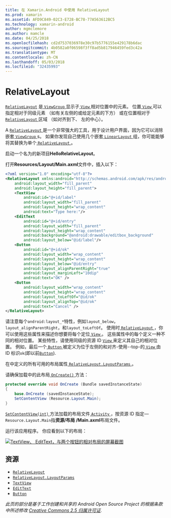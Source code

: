 ```yaml
---
title: 在 Xamarin.Android 中使用 RelativeLayout
ms.prod: xamarin
ms.assetid: AFD9C849-02C3-E728-BC78-77A563612BC5
ms.technology: xamarin-android
author: mgmclemore
ms.author: mamcle
ms.date: 04/25/2018
ms.openlocfilehash: cd2d7537036978e30c97b5776155e429178b6dac
ms.sourcegitcommit: 4b0582a0f06598f3ff8ad5b817946459fed3c42a
ms.translationtype: MT
ms.contentlocale: zh-CN
ms.lasthandoff: 05/03/2018
ms.locfileid: "32435993"
---
```

# <a name="relativelayout"></a>RelativeLayout

[`RelativeLayout`](https://developer.xamarin.com/api/type/Android.Widget.RelativeLayout/) 是[ `ViewGroup` ](https://developer.xamarin.com/api/type/Android.Views.ViewGroup/)显示子[ `View` ](https://developer.xamarin.com/api/type/Android.Views.View/)相对位置中的元素。 位置[ `View` ](https://developer.xamarin.com/api/type/Android.Views.View/)可以指定相对于同级元素 （如有关左侧的或给定元素的下方） 或在位置相对于[ `RelativeLayout` ](https://developer.xamarin.com/api/type/Android.Widget.RelativeLayout/)区域 （如对齐到下、 左的中心）。

A [ `RelativeLayout` ](https://developer.xamarin.com/api/type/Android.Widget.RelativeLayout/)是一个非常强大的工具，用于设计用户界面，因为它可以消除嵌套[ `ViewGroup` ](https://developer.xamarin.com/api/type/Android.Views.ViewGroup/)s。 如果你发现自己使用几个嵌套[ `LinearLayout` ](https://developer.xamarin.com/api/type/Android.Widget.LinearLayout/)组，你可能能够将其替换为单个[ `RelativeLayout` ](https://developer.xamarin.com/api/type/Android.Widget.RelativeLayout/)。

启动一个名为的新项目**HelloRelativeLayout**。

打开**Resources/Layout/Main.axml**文件中，插入以下：

```xml
<?xml version="1.0" encoding="utf-8"?>
<RelativeLayout xmlns:android="http://schemas.android.com/apk/res/android"
    android:layout_width="fill_parent"
    android:layout_height="fill_parent">
    <TextView
        android:id="@+id/label"
        android:layout_width="fill_parent"
        android:layout_height="wrap_content"
        android:text="Type here:"/>
    <EditText
        android:id="@+id/entry"
        android:layout_width="fill_parent"
        android:layout_height="wrap_content"
        android:background="@android:drawable/editbox_background"
        android:layout_below="@id/label"/>
    <Button
        android:id="@+id/ok"
        android:layout_width="wrap_content"
        android:layout_height="wrap_content"
        android:layout_below="@id/entry"
        android:layout_alignParentRight="true"
        android:layout_marginLeft="10dip"
        android:text="OK" />
    <Button
        android:layout_width="wrap_content"
        android:layout_height="wrap_content"
        android:layout_toLeftOf="@id/ok"
        android:layout_alignTop="@id/ok"
        android:text="Cancel" />
</RelativeLayout>
```

请注意每个`android:layout_*`特性，例如`layout_below`， `layout_alignParentRight`，和`layout_toLeftOf`。
使用时[ `RelativeLayout` ](https://developer.xamarin.com/api/type/Android.Widget.RelativeLayout/)，你可以使用这些属性来描述你想要将每个定位[ `View` ](https://developer.xamarin.com/api/type/Android.Views.View/)。 这些属性中的每个定义一种不同的相对位置。 某些特性，请使用同级的资源 ID [ `View` ](https://developer.xamarin.com/api/type/Android.Views.View/)来定义其自己的相对位置。 例如，最后一个[ `Button` ](https://developer.xamarin.com/api/type/Android.Widget.Button/)被定义为位于左侧的和对齐-使用--top-的[ `View` ](https://developer.xamarin.com/api/type/Android.Views.View/)由 ID 标识`ok`(即以前[`Button`](https://developer.xamarin.com/api/type/Android.Widget.Button/)).

在中定义的所有可用的布局属性[ `RelativeLayout.LayoutParams` ](https://developer.xamarin.com/api/type/Android.Widget.RelativeLayout+LayoutParams/)。

请确保加载中的此布局[ `OnCreate()` ](https://developer.xamarin.com/api/member/Android.App.Activity.OnCreate/p/Android.OS.Bundle/)方法：

```csharp
protected override void OnCreate (Bundle savedInstanceState)
{
    base.OnCreate (savedInstanceState);
    SetContentView (Resource.Layout.Main);
}
```

[ `SetContentView(int)` ](https://developer.xamarin.com/api/member/Android.App.Activity.SetContentView/p/System.Int32/)方法加载的布局文件[ `Activity` ](https://developer.xamarin.com/api/type/Android.App.Activity/)，按资源 ID 指定&mdash;`Resource.Layout.Main`指**资源/布局 /Main.axml**布局文件。

运行该应用程序。 你应看到以下的布局：

[![TextView、 EditText，与两个按钮的相对布局的屏幕截图](relative-layout-images/helloviews2.png)](relative-layout-images/helloviews2.png#lightbox)


## <a name="resources"></a>资源

-   [`RelativeLayout`](https://developer.xamarin.com/api/type/Android.Widget.RelativeLayout/)
-   [`RelativeLayout.LayoutParams`](https://developer.xamarin.com/api/type/Android.Widget.RelativeLayout+LayoutParams/)
-   [`TextView`](https://developer.xamarin.com/api/type/Android.Widget.TextView/)
-   [`EditText`](https://developer.xamarin.com/api/type/Android.Widget.EditText/)
-   [`Button`](https://developer.xamarin.com/api/type/Android.Widget.Button/)


*此页的部分是基于工作创建和共享的 Android Open Source Project 的根据条款中所述修改*
[*Creative Commons 2.5 归属许可证*](http://creativecommons.org/licenses/by/2.5/).

